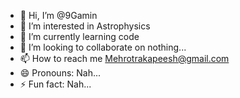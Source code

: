 - 👋 Hi, I’m @9Gamin
- 👀 I’m interested in Astrophysics
- 🌱 I’m currently learning code
- 💞️ I’m looking to collaborate on nothing...
- 📫 How to reach me Mehrotrakapeesh@gmail.com
- 😄 Pronouns: Nah...
- ⚡ Fun fact: Nah...

<!---
9Gamin/9Gamin is a ✨ special ✨ repository because its `README.md` (this file) appears on your GitHub profile.
You can click the Preview link to take a look at your changes.
--->

